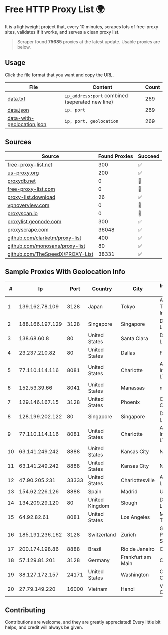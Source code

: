 
# Free HTTP Proxy List 🌍

It is a lightweight project that, every 10 minutes, scrapes lots of free-proxy sites, validates if it works, and serves a clean proxy list.


> Scraper found **75685** proxies at the latest update. Usable proxies are below.

## Usage

Click the file format that you want and copy the URL.


|File|Content|Count|
|----|-------|-----|
|[data.txt](https://raw.githubusercontent.com/themiralay/Proxy-List-World/master/data.txt)|`ip_address:port` combined (seperated new line)|269|
|[data.json](https://raw.githubusercontent.com/themiralay/Proxy-List-World/master/data.json)|`ip, port`|269|
|[data-with-geolocation.json](https://raw.githubusercontent.com/themiralay/Proxy-List-World/master/data-with-geolocation.json)|`ip, port, geolocation`|269|

## Sources

|Source|Found Proxies|Succeed|
|------|-------------|-------|
|[free-proxy-list.net](https://free-proxy-list.net)|300|✅|
|[us-proxy.org](https://www.us-proxy.org)|200|✅|
|[proxydb.net](http://proxydb.net)|0|🚫|
|[free-proxy-list.com](https://free-proxy-list.com/?page=&port=&type%5B%5D=http&type%5B%5D=https&up_time=0&search=Search)|0|🚫|
|[proxy-list.download](https://www.proxy-list.download/HTTP)|26|✅|
|[vpnoverview.com](https://vpnoverview.com/privacy/anonymous-browsing/free-proxy-servers)|0|🚫|
|[proxyscan.io](https://www.proxyscan.io)|0|🚫|
|[proxylist.geonode.com](https://proxylist.geonode.com/api/proxy-list?limit=300&page=1&sort_by=lastChecked&sort_type=desc&protocols=http,https)|300|✅|
|[proxyscrape.com](https://api.proxyscrape.com/v2/?request=displayproxies&protocol=http&timeout=10000&country=all&ssl=all&anonymity=all)|36048|✅|
|[github.com/clarketm/proxy-list](https://raw.githubusercontent.com/clarketm/proxy-list/master/proxy-list-raw.txt)|400|✅|
|[github.com/monosans/proxy-list](https://raw.githubusercontent.com/monosans/proxy-list/main/proxies/http.txt)|80|✅|
|[github.com/TheSpeedX/PROXY-List](https://raw.githubusercontent.com/TheSpeedX/PROXY-List/master/http.txt)|38331|✅|


## Sample Proxies With Geolocation Info

|#|Ip|Port|Country|City|Internet Service Provider|
|-|--|----|-------|----|-------------------------|
|1|139.162.78.109|3128|Japan|Tokyo|Akamai Technologies, Inc.|
|2|188.166.197.129|3128|Singapore|Singapore|DigitalOcean, LLC|
|3|138.68.60.8|80|United States|Santa Clara|DigitalOcean, LLC|
|4|23.237.210.82|80|United States|Dallas|FDCservers.net|
|5|77.110.114.116|8081|United States|Charlotte|Aeza International LTD|
|6|152.53.39.66|8041|United States|Manassas|netcup GmbH|
|7|129.146.167.15|3128|United States|Phoenix|Oracle Corporation|
|8|128.199.202.122|80|Singapore|Singapore|DigitalOcean, LLC|
|9|77.110.114.116|8081|United States|Charlotte|Aeza International LTD|
|10|63.141.249.242|8888|United States|Kansas City|Nocix, LLC|
|11|63.141.249.242|8888|United States|Kansas City|Nocix, LLC|
|12|47.90.205.231|33333|United States|Charlottesville|Alibaba.com LLC|
|13|154.62.226.126|8888|Spain|Madrid|Ultahost, Inc.|
|14|134.209.29.120|80|United Kingdom|Slough|DigitalOcean, LLC|
|15|64.92.82.61|8081|United States|Los Angeles|Momentum Telecom, Inc.|
|16|185.191.236.162|3128|Switzerland|Zurich|Grupo Panaglobal 15 S.A|
|17|200.174.198.86|8888|Brazil|Rio de Janeiro|Claro S.A|
|18|57.129.81.201|3128|Germany|Frankfurt am Main|OVH SAS|
|19|38.127.172.157|24171|United States|Washington|Cogent Communications|
|20|27.79.149.220|16000|Vietnam|Hanoi|Viettel Corporation|



## Contributing

Contributions are welcome, and they are greatly appreciated! Every
little bit helps, and credit will always be given.

